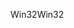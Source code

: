 <span data-ttu-id="51583-101">Win32</span><span class="sxs-lookup"><span data-stu-id="51583-101">Win32</span></span>